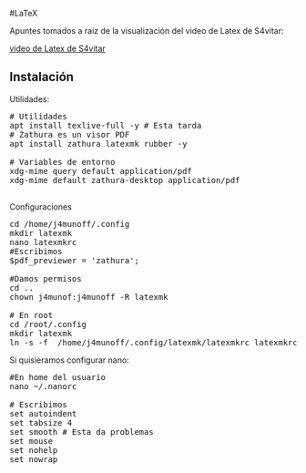 #LaTeX

Apuntes tomados a raiz de la visualización del video de Latex de S4vitar:

[video de Latex de S4vitar](https://www.youtube.com/watch?v=riNRHoEOBeU)

## Instalación

Utilidades:

<pre>
# Utilidades
apt install texlive-full -y # Esta tarda
# Zathura es un visor PDF
apt install zathura latexmk rubber -y  

# Variables de entorno
xdg-mime query default application/pdf
xdg-mime default zathura-desktop application/pdf

</pre>

Configuraciones 

<pre>
cd /home/j4munoff/.config
mkdir latexmk
nano latexmkrc
#Escribimos
$pdf_previewer = 'zathura';

#Damos permisos
cd ..
chown j4munof:j4munoff -R latexmk

# En root
cd /root/.config
mkdir latexmk
ln -s -f  /home/j4munoff/.config/latexmk/latexmkrc latexmkrc
</pre>

Si quisieramos configurar nano:

<pre>
#En home del usuario
nano ~/.nanorc

# Escribimos
set autoindent
set tabsize 4
set smooth # Esta da problemas
set mouse
set nohelp
set nowrap

</pre>


